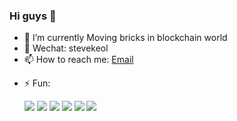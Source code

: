 ### Hi guys 👋

- 🔭 I’m currently Moving bricks in blockchain world
- 💬 Wechat: stevekeol
- 📫 How to reach me: [Email](stevekeol.x@gmail.com) 

<!--
**stevekeol/stevekeol** is a ✨ _special_ ✨ repository because its `README.md` (this file) appears on your GitHub profile.

Here are some ideas to get you started:

- 🔭 I’m currently working on Instinct Blockchain
- 🌱 I’m currently learning typescript & Nest.js
- 👯 I’m looking to collaborate on ...
- 🤔 I’m looking for help with ...
- 💬 Wechat: stevekeol
- 📫 How to reach me: [Email](stevekeol.x@gmail.com) 
- 😄 Pronouns: ...
- ⚡ Fun fact: ...
-->

<!--
[![stevekeol's github stats](https://github-readme-stats.vercel.app/api?username=stevekeol&count_private=true&show_icons=true)](https://github.com/stevekeol)
<br>
[![Top Langs](https://github-readme-stats.vercel.app/api/top-langs/?username=stevekeol&layout=compact)](https://github.com/stevekeol)
-->
- ⚡ Fun: <p>
  <img src="https://img.shields.io/badge/-TypeScript-3178c6?style=flat-square&logo=typescript&logoColor=white"/>
  <img src="https://img.shields.io/badge/-React-blue?style=flat-square&logo=react&logoColor=white"/>
  <img src="https://img.shields.io/badge/-Nodejs-74ad63?style=flat-square&logo=Node.js&logoColor=white"/>
  <img src="https://img.shields.io/badge/-ReactNative-3ea546?style=flat-square&logo=ReactNative&logoColor=white"/>
  <img src="https://img.shields.io/badge/-Electron-2b2f3b?style=flat-square&logo=electron&logoColor=white"/>
  <img src="https://img.shields.io/badge/-MongoDB-3ea546?style=flat-square&logo=mongodb&logoColor=white"/>
</p>
